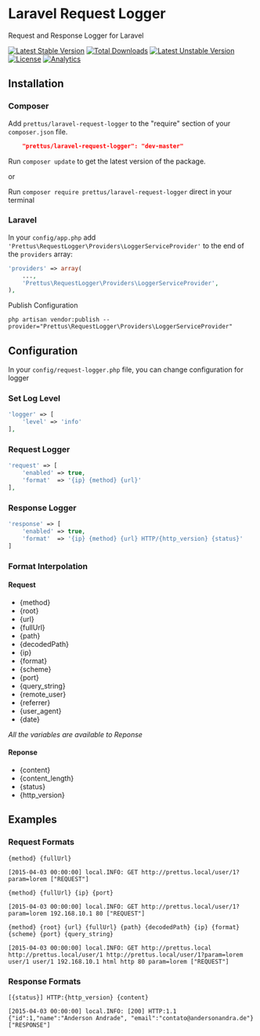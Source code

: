# Laravel Request Logger

Request and Response Logger for Laravel

[![Latest Stable Version](https://poser.pugx.org/prettus/laravel-request-logger/v/stable.svg)](https://packagist.org/packages/prettus/laravel-request-logger) [![Total Downloads](https://poser.pugx.org/prettus/laravel-request-logger/downloads.svg)](https://packagist.org/packages/prettus/laravel-request-logger) [![Latest Unstable Version](https://poser.pugx.org/prettus/laravel-request-logger/v/unstable.svg)](https://packagist.org/packages/prettus/laravel-request-logger) [![License](https://poser.pugx.org/prettus/laravel-request-logger/license.svg)](https://packagist.org/packages/prettus/laravel-request-logger)
[![Analytics](https://ga-beacon.appspot.com/UA-61050740-1/laravel-request-logger/readme)](https://packagist.org/packages/prettus/laravel-request-logger)

## Installation

### Composer

Add `prettus/laravel-request-logger` to the "require" section of your `composer.json` file.

```json
	"prettus/laravel-request-logger": "dev-master"
```

Run `composer update` to get the latest version of the package.

or 

Run `composer require prettus/laravel-request-logger` direct in your terminal

### Laravel

In your `config/app.php` add `'Prettus\RequestLogger\Providers\LoggerServiceProvider'` to the end of the `providers` array:

```php
'providers' => array(
    ...,
    'Prettus\RequestLogger\Providers\LoggerServiceProvider',
),
```

Publish Configuration

```shell
php artisan vendor:publish --provider="Prettus\RequestLogger\Providers\LoggerServiceProvider"
```

## Configuration

In your `config/request-logger.php` file, you can change configuration for logger


### Set Log Level

```php
'logger' => [
    'level' => 'info'
],
```

### Request Logger

```php
'request' => [
    'enabled' => true,
    'format'  => '{ip} {method} {url}'
],
```

### Response Logger

```php
'response' => [
    'enabled' => true,
    'format'  => '{ip} {method} {url} HTTP/{http_version} {status}'
]
```

### Format Interpolation

#### Request

- {method}
- {root}
- {url}
- {fullUrl}
- {path}
- {decodedPath}
- {ip}
- {format}
- {scheme}
- {port}
- {query_string}
- {remote_user}
- {referrer}
- {user_agent}
- {date}

*All the variables are available to Reponse*

#### Reponse

- {content}
- {content_length}
- {status}
- {http_version}

## Examples

### Request Formats

`{method} {fullUrl}` 

```
[2015-04-03 00:00:00] local.INFO: GET http://prettus.local/user/1?param=lorem ["REQUEST"]
```

`{method} {fullUrl} {ip} {port}` 

```
[2015-04-03 00:00:00] local.INFO: GET http://prettus.local/user/1?param=lorem 192.168.10.1 80 ["REQUEST"]
```

`{method} {root} {url} {fullUrl} {path} {decodedPath} {ip} {format} {scheme} {port} {query_string}` 

```
[2015-04-03 00:00:00] local.INFO: GET http://prettus.local http://prettus.local/user/1 http://prettus.local/user/1?param=lorem user/1 user/1 192.168.10.1 html http 80 param=lorem ["REQUEST"]
```

### Response Formats

`[{status}] HTTP:{http_version} {content}`

```
[2015-04-03 00:00:00] local.INFO: [200] HTTP:1.1 {"id":1,"name":"Anderson Andrade", "email":"contato@andersonandra.de"} ["RESPONSE"]
```